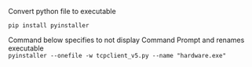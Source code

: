 Convert python file to executable

`pip install pyinstaller`

Command below specifies to not display Command Prompt and renames executable  
`pyinstaller --onefile -w tcpclient_v5.py --name "hardware.exe"`


